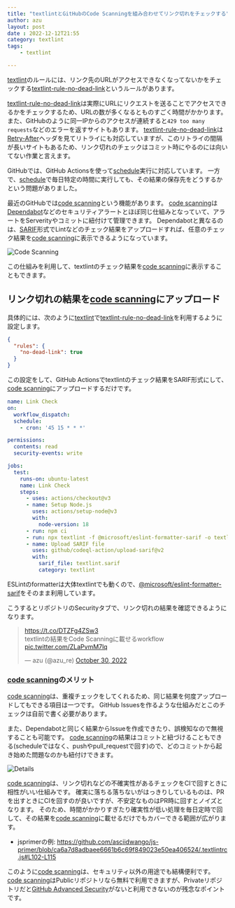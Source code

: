```yaml
---
title: "textlintとGitHubのCode Scanningを組み合わせてリンク切れをチェックする"
author: azu
layout: post
date : 2022-12-12T21:55
category: textlint
tags:
    - textlint

---
```


[textlint](https://textlint.github.io/)のルールには、リンク先のURLがアクセスできなくなってないかをチェックする[textlint-rule-no-dead-link](https://github.com/textlint-rule/textlint-rule-no-dead-link)というルールがあります。

[textlint-rule-no-dead-link](https://github.com/textlint-rule/textlint-rule-no-dead-link)は実際にURLにリクエストを送ることでアクセスできるかをチェックするため、URLの数が多くなるとものすごく時間がかかります。
また、GitHubのように同一IPからのアクセスが連続すると`429 too many requests`などのエラーを返すサイトもあります。
[textlint-rule-no-dead-link](https://github.com/textlint-rule/textlint-rule-no-dead-link)は[Retry-After](https://developer.mozilla.org/en-US/docs/Web/HTTP/Headers/Retry-After)ヘッダを見てリトライにも対応していますが、このリトライの間隔が長いサイトもあるため、リンク切れのチェックはコミット時にやるのには向いてない作業と言えます。

GitHubでは、GitHub Actionsを使って[schedule](https://docs.github.com/ja/actions/using-workflows/events-that-trigger-workflows#schedule)実行に対応しています。
一方で、[schedule](https://docs.github.com/ja/actions/using-workflows/events-that-trigger-workflows#schedule)で毎日特定の時間に実行しても、その結果の保存先をどうするかという問題がありました。

最近のGitHubでは[code scanning](https://docs.github.com/en/code-security/code-scanning/automatically-scanning-your-code-for-vulnerabilities-and-errors/about-code-scanning)という機能があります。
[code scanning](https://docs.github.com/en/code-security/code-scanning/automatically-scanning-your-code-for-vulnerabilities-and-errors/about-code-scanning)は[Dependabot](https://github.com/dependabot)などのセキュリティアラートとほぼ同じ仕組みとなっていて、アラートをServerityやコミットに紐付けて管理できます。
Dependabotと異なるのは、[SARIF](https://docs.github.com/en/code-security/code-scanning/integrating-with-code-scanning/sarif-support-for-code-scanning)形式でLintなどのチェック結果をアップロードすれば、任意のチェック結果を[code scanning](https://docs.github.com/en/code-security/code-scanning/automatically-scanning-your-code-for-vulnerabilities-and-errors/about-code-scanning)に表示できるようになっています。

![Code Scanning](https://efcl.info/wp-content/uploads/2022/12/12-1670850335.png)

この仕組みを利用して、textlintのチェック結果を[code scanning](https://docs.github.com/en/code-security/code-scanning/automatically-scanning-your-code-for-vulnerabilities-and-errors/about-code-scanning)に表示することもできます。

## リンク切れの結果を[code scanning](https://docs.github.com/en/code-security/code-scanning/automatically-scanning-your-code-for-vulnerabilities-and-errors/about-code-scanning)にアップロード

具体的には、次のように[textlint](https://textlint.github.io/)で[textlint-rule-no-dead-link](https://github.com/textlint-rule/textlint-rule-no-dead-link)を利用するように設定します。

```json
{
  "rules": {
    "no-dead-link": true
  }
}
```

この設定をして、GitHub Actionsでtextlintのチェック結果をSARIF形式にして、[code scanning](https://docs.github.com/en/code-security/code-scanning/automatically-scanning-your-code-for-vulnerabilities-and-errors/about-code-scanning)にアップロードするだけです。

```yaml
name: Link Check
on:
  workflow_dispatch:
  schedule:
    - cron: '45 15 * * *'

permissions:
  contents: read
  security-events: write

jobs:
  test:
    runs-on: ubuntu-latest
    name: Link Check
    steps:
      - uses: actions/checkout@v3
      - name: Setup Node.js
        uses: actions/setup-node@v3
        with:
          node-version: 18
      - run: npm ci
      - run: npx textlint -f @microsoft/eslint-formatter-sarif -o textlint.sarif || exit 0 # workaround https://github.com/textlint/textlint/issues/103
      - name: Upload SARIF file
        uses: github/codeql-action/upload-sarif@v2
        with:
          sarif_file: textlint.sarif
          category: textlint
```

ESLintのformatterは大体textlintでも動くので、[@microsoft/eslint-formatter-sarif](https://github.com/microsoft/sarif-js-sdk/tree/main/packages/eslint-formatter-sarif)をそのまま利用しています。

こうするとリポジトリのSecurityタブで、リンク切れの結果を確認できるようになります。

<blockquote class="twitter-tweet"><p lang="ja" dir="ltr"><a href="https://t.co/DTZFg4ZSw3">https://t.co/DTZFg4ZSw3</a><br>textlintの結果をCode Scanningに載せるworkflow <a href="https://t.co/ZLaPvmM7lq">pic.twitter.com/ZLaPvmM7lq</a></p>&mdash; azu (@azu_re) <a href="https://twitter.com/azu_re/status/1586646564021235712?ref_src=twsrc%5Etfw">October 30, 2022</a></blockquote> <script async src="https://platform.twitter.com/widgets.js" charset="utf-8"></script> 

### [code scanning](https://docs.github.com/en/code-security/code-scanning/automatically-scanning-your-code-for-vulnerabilities-and-errors/about-code-scanning)のメリット

[code scanning](https://docs.github.com/en/code-security/code-scanning/automatically-scanning-your-code-for-vulnerabilities-and-errors/about-code-scanning)は、重複チェックをしてくれるため、同じ結果を何度アップロードしてもできる項目は一つです。
GitHub Issuesを作るような仕組みだとこのチェックは自前で書く必要があります。

また、Dependabotと同じく結果からIssueを作成できたり、誤検知なので無視することも可能です。
[code scanning](https://docs.github.com/en/code-security/code-scanning/automatically-scanning-your-code-for-vulnerabilities-and-errors/about-code-scanning)の結果はコミットと紐づけることもできる(scheduleではなく、pushやpull_requestで回す)ので、どのコミットから起き始めた問題なのかも紐付けできます。

![Details](https://efcl.info/wp-content/uploads/2022/12/12-1670850761.png)

[code scanning](https://docs.github.com/en/code-security/code-scanning/automatically-scanning-your-code-for-vulnerabilities-and-errors/about-code-scanning)は、リンク切れなどの不確実性があるチェックをCIで回すときに相性がいい仕組みです。
確実に落ちる落ちないがはっきりしているものは、PRを出すときにCIを回すのが良いですが、不安定なものはPR時に回すとノイズとなります。
そのため、時間がかかりすぎたり確実性が低い処理を毎日定時で回して、その結果を[code scanning](https://docs.github.com/en/code-security/code-scanning/automatically-scanning-your-code-for-vulnerabilities-and-errors/about-code-scanning)に載せるだけでもカバーできる範囲が広がります。

- jsprimerの例: https://github.com/asciidwango/js-primer/blob/ca6a7d8adbaee6661b6c69f849023e50ea406524/.textlintrc.js#L102-L115

このように[code scanning](https://docs.github.com/en/code-security/code-scanning/automatically-scanning-your-code-for-vulnerabilities-and-errors/about-code-scanning)は、セキュリティ以外の用途でも結構便利です。
[code scanning](https://docs.github.com/en/code-security/code-scanning/automatically-scanning-your-code-for-vulnerabilities-and-errors/about-code-scanning)はPublicリポジトリなら無料で利用できますが、Privateリポジトリだと[GitHub Advanced Security](https://docs.github.com/ja/get-started/learning-about-github/about-github-advanced-security)がないと利用できないのが残念なポイントです。

